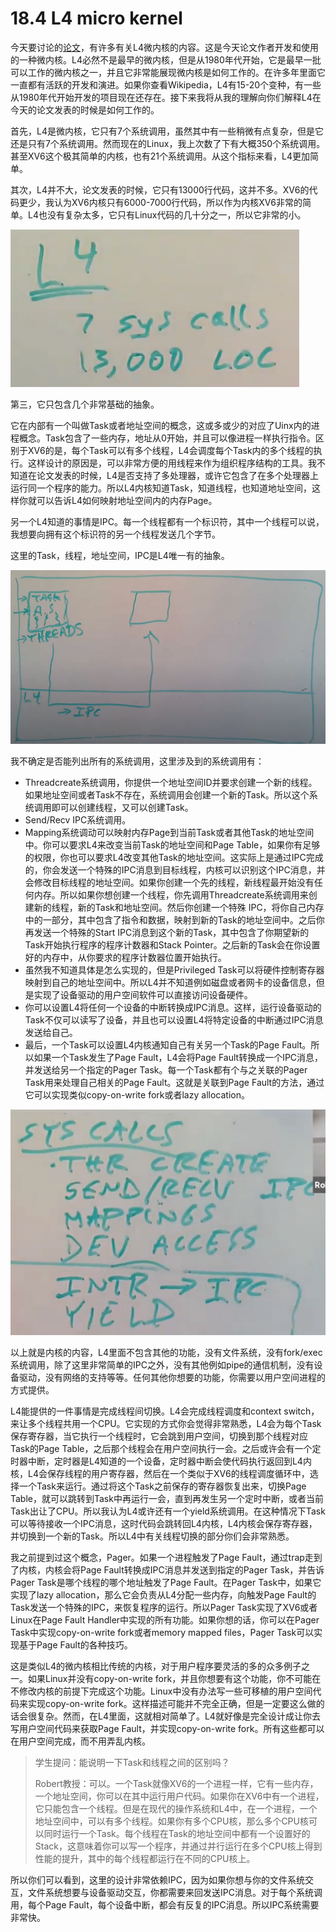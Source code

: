 # 18.4 L4 micro kernel

今天要讨论的[论文](https://pdos.csail.mit.edu/6.828/2020/readings/microkernel.pdf)，有许多有关L4微内核的内容。这是今天论文作者开发和使用的一种微内核。L4必然不是最早的微内核，但是从1980年代开始，它是最早一批可以工作的微内核之一，并且它非常能展现微内核是如何工作的。在许多年里面它一直都有活跃的开发和演进。如果你查看Wikipedia，L4有15-20个变种，有一些从1980年代开始开发的项目现在还存在。接下来我将从我的理解向你们解释L4在今天的论文发表的时候是如何工作的。

首先，L4是微内核，它只有7个系统调用，虽然其中有一些稍微有点复杂，但是它还是只有7个系统调用。然而现在的Linux，我上次数了下有大概350个系统调用。甚至XV6这个极其简单的内核，也有21个系统调用。从这个指标来看，L4更加简单。

其次，L4并不大，论文发表的时候，它只有13000行代码，这并不多。XV6的代码更少，我认为XV6内核只有6000-7000行代码，所以作为内核XV6非常的简单。L4也没有复杂太多，它只有Linux代码的几十分之一，所以它非常的小。

![](../.gitbook/assets/image%20%28822%29.png)

第三，它只包含几个非常基础的抽象。

它在内部有一个叫做Task或者地址空间的概念，这或多或少的对应了Uinx内的进程概念。Task包含了一些内存，地址从0开始，并且可以像进程一样执行指令。区别于XV6的是，每个Task可以有多个线程，L4会调度每个Task内的多个线程的执行。这样设计的原因是，可以非常方便的用线程来作为组织程序结构的工具。我不知道在论文发表的时候，L4是否支持了多处理器，或许它包含了在多个处理器上运行同一个程序的能力。所以L4内核知道Task，知道线程，也知道地址空间，这样你就可以告诉L4如何映射地址空间内的内存Page。

另一个L4知道的事情是IPC。每一个线程都有一个标识符，其中一个线程可以说，我想要向拥有这个标识符的另一个线程发送几个字节。

这里的Task，线程，地址空间，IPC是L4唯一有的抽象。

![](../.gitbook/assets/image%20%28440%29.png)

我不确定是否能列出所有的系统调用，这里涉及到的系统调用有：

* Threadcreate系统调用，你提供一个地址空间ID并要求创建一个新的线程。如果地址空间或者Task不存在，系统调用会创建一个新的Task。所以这个系统调用即可以创建线程，又可以创建Task。
* Send/Recv IPC系统调用。
* Mapping系统调动可以映射内存Page到当前Task或者其他Task的地址空间中。你可以要求L4来改变当前Task的地址空间和Page Table，如果你有足够的权限，你也可以要求L4改变其他Task的地址空间。这实际上是通过IPC完成的，你会发送一个特殊的IPC消息到目标线程，内核可以识别这个IPC消息，并会修改目标线程的地址空间。如果你创建一个先的线程，新线程最开始没有任何内存。所以如果你想创建一个线程，你先调用Threadcreate系统调用来创建新的线程，新的Task和地址空间。然后你创建一个特殊 IPC，将你自己内存中的一部分，其中包含了指令和数据，映射到新的Task的地址空间中。之后你再发送一个特殊的Start IPC消息到这个新的Task，其中包含了你期望新的Task开始执行程序的程序计数器和Stack Pointer。之后新的Task会在你设置好的内存中，从你要求的程序计数器位置开始执行。
* 虽然我不知道具体是怎么实现的，但是Privileged Task可以将硬件控制寄存器映射到自己的地址空间中。所以L4并不知道例如磁盘或者网卡的设备信息，但是实现了设备驱动的用户空间软件可以直接访问设备硬件。
* 你可以设置L4将任何一个设备的中断转换成IPC消息。这样，运行设备驱动的Task不仅可以读写了设备，并且也可以设置L4将特定设备的中断通过IPC消息发送给自己。
* 最后，一个Task可以设置L4内核通知自己有关另一个Task的Page Fault。所以如果一个Task发生了Page Fault，L4会将Page Fault转换成一个IPC消息，并发送给另一个指定的Pager Task。每一个Task都有个与之关联的Pager Task用来处理自己相关的Page Fault。这就是关联到Page Fault的方法，通过它可以实现类似copy-on-write fork或者lazy allocation。

![](../.gitbook/assets/image%20%28834%29.png)

以上就是内核的内容，L4里面不包含其他的功能，没有文件系统，没有fork/exec系统调用，除了这里非常简单的IPC之外，没有其他例如pipe的通信机制，没有设备驱动，没有网络的支持等等。任何其他你想要的功能，你需要以用户空间进程的方式提供。

L4能提供的一件事情是完成线程间切换。L4会完成线程调度和context switch，来让多个线程共用一个CPU。它实现的方式你会觉得非常熟悉，L4会为每个Task保存寄存器，当它执行一个线程时，它会跳到用户空间，切换到那个线程对应Task的Page Table，之后那个线程会在用户空间执行一会。之后或许会有一个定时器中断，定时器是L4知道的一个设备，定时器中断会使代码执行返回到L4内核，L4会保存线程的用户寄存器，然后在一个类似于XV6的线程调度循环中，选择一个Task来运行。通过将这个Task之前保存的寄存器恢复出来，切换Page Table，就可以跳转到Task中再运行一会，直到再发生另一个定时中断，或者当前Task出让了CPU。所以我认为L4或许还有一个yield系统调用。在这种情况下Task可以等待接收一个IPC消息，这时代码会跳转回L4内核，L4内核会保存寄存器，并切换到一个新的Task。所以L4中有关线程切换的部分你们会非常熟悉。

我之前提到过这个概念，Pager。如果一个进程触发了Page Fault，通过trap走到了内核，内核会将Page Fault转换成IPC消息并发送到指定的Pager Task，并告诉Pager Task是哪个线程的哪个地址触发了Page Fault。在Pager Task中，如果它实现了lazy allocation，那么它会负责从L4分配一些内存，向触发Page Fault的Task发送一个特殊的IPC，来恢复程序的运行。所以Pager Task实现了XV6或者Linux在Page Fault Handler中实现的所有功能。如果你想的话，你可以在Pager Task中实现copy-on-write fork或者memory mapped files，Pager Task可以实现基于Page Fault的各种技巧。

这是类似L4的微内核相比传统的内核，对于用户程序要灵活的多的众多例子之一。如果Linux并没有copy-on-write fork，并且你想要有这个功能，你不可能在不修改内核的前提下完成这个功能。Linux中没有办法写一些可移植的用户空间代码来实现copy-on-write fork。这样描述可能并不完全正确，但是一定要这么做的话会很复杂。然而，在L4里面，这就相对简单了。L4就好像是完全设计成让你去写用户空间代码来获取Page Fault，并实现copy-on-write fork。所有这些都可以在用户空间完成，而不用弄乱内核。

> 学生提问：能说明一下Task和线程之间的区别吗？
>
> Robert教授：可以。一个Task就像XV6的一个进程一样，它有一些内存，一个地址空间，你可以在其中运行用户代码。如果你在XV6中有一个进程，它只能包含一个线程。但是在现代的操作系统和L4中，在一个进程，一个地址空间中，可以有多个线程。如果你有多个CPU核，那么多个CPU核可以同时运行一个Task。每个线程在Task的地址空间中都有一个设置好的Stack，这意味着你可以写一个程序，并通过并行运行在多个CPU核上得到性能的提升，其中的每个线程都运行在不同的CPU核上。

所以你们可以看到，这里的设计非常依赖IPC，因为如果你想与你的文件系统交互，文件系统想要与设备驱动交互，你都需要来回发送IPC消息。对于每个系统调用，每个Page Fault，每个设备中断，都会有反复的IPC消息。所以IPC系统需要非常快。

